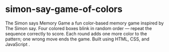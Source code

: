 # simon-say-game-of-colors 
 The Simon says Memory Game a fun color-based memory game inspired by The Simon say. Four colored boxes blink in random order — repeat the sequence correctly to score. Each round adds one more color to the pattern; one wrong move ends the game. Built using HTML, CSS, and JavaScript . 
